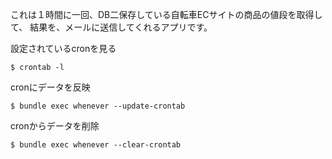 これは１時間に一回、DB二保存している自転車ECサイトの商品の値段を取得して、
結果を、メールに送信してくれるアプリです。

設定されているcronを見る
```
$ crontab -l
```
cronにデータを反映
```
$ bundle exec whenever --update-crontab
```

cronからデータを削除
```
$ bundle exec whenever --clear-crontab
```
